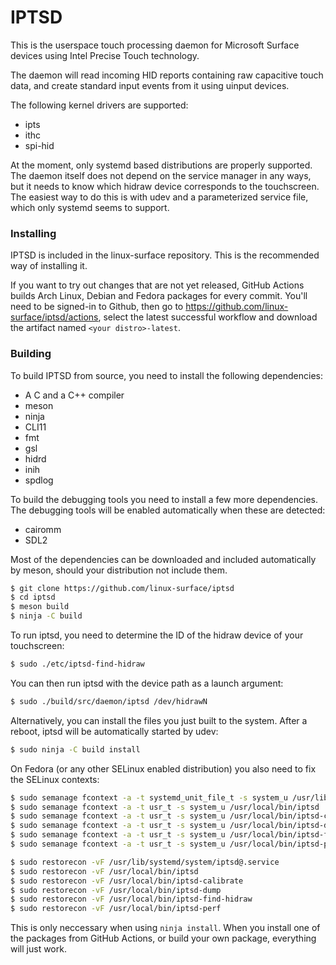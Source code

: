 # IPTSD

This is the userspace touch processing daemon for Microsoft Surface devices using Intel Precise Touch technology.

The daemon will read incoming HID reports containing raw capacitive touch data, and create standard input events from it using uinput devices.

The following kernel drivers are supported:
 * ipts
 * ithc
 * spi-hid

At the moment, only systemd based distributions are properly supported. The daemon itself does not depend on the service manager in any ways, but it needs to know which hidraw device corresponds to the touchscreen. The easiest way to do this is with udev and a parameterized service file, which only systemd seems to support.

### Installing

IPTSD is included in the linux-surface repository. This is the recommended way of installing it.

If you want to try out changes that are not yet released, GitHub Actions builds Arch Linux, Debian and Fedora packages for every commit. You'll need to be signed-in to Github, then go to https://github.com/linux-surface/iptsd/actions, select the latest successful workflow and download the artifact named `<your distro>-latest`.

### Building

To build IPTSD from source, you need to install the following dependencies:

 * A C and a C++ compiler
 * meson
 * ninja
 * CLI11
 * fmt
 * gsl
 * hidrd
 * inih
 * spdlog

To build the debugging tools you need to install a few more dependencies. The debugging tools will be enabled automatically when these are detected:

 * cairomm
 * SDL2

Most of the dependencies can be downloaded and included automatically by meson, should your distribution not include them.

```bash
$ git clone https://github.com/linux-surface/iptsd
$ cd iptsd
$ meson build
$ ninja -C build
```

To run iptsd, you need to determine the ID of the hidraw device of your touchscreen:

```bash
$ sudo ./etc/iptsd-find-hidraw
```

You can then run iptsd with the device path as a launch argument:

```bash
$ sudo ./build/src/daemon/iptsd /dev/hidrawN
```

Alternatively, you can install the files you just built to the system. After a reboot, iptsd will be automatically started by udev:

```bash
$ sudo ninja -C build install
```

On Fedora (or any other SELinux enabled distribution) you also need to fix the SELinux contexts:

```bash
$ sudo semanage fcontext -a -t systemd_unit_file_t -s system_u /usr/lib/systemd/system/iptsd@.service
$ sudo semanage fcontext -a -t usr_t -s system_u /usr/local/bin/iptsd
$ sudo semanage fcontext -a -t usr_t -s system_u /usr/local/bin/iptsd-calibrate
$ sudo semanage fcontext -a -t usr_t -s system_u /usr/local/bin/iptsd-dump
$ sudo semanage fcontext -a -t usr_t -s system_u /usr/local/bin/iptsd-find-hidraw
$ sudo semanage fcontext -a -t usr_t -s system_u /usr/local/bin/iptsd-perf

$ sudo restorecon -vF /usr/lib/systemd/system/iptsd@.service
$ sudo restorecon -vF /usr/local/bin/iptsd
$ sudo restorecon -vF /usr/local/bin/iptsd-calibrate
$ sudo restorecon -vF /usr/local/bin/iptsd-dump
$ sudo restorecon -vF /usr/local/bin/iptsd-find-hidraw
$ sudo restorecon -vF /usr/local/bin/iptsd-perf
```

This is only neccessary when using `ninja install`. When you install one of the packages from GitHub Actions, or build your own package, everything will just work.
